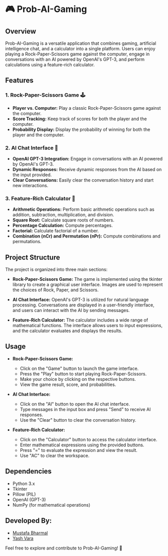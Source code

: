 # 🎮 Prob-AI-Gaming

## Overview

Prob-AI-Gaming is a versatile application that combines gaming, artificial intelligence chat, and a calculator into a single platform. Users can enjoy playing a Rock-Paper-Scissors game against the computer, engage in conversations with an AI powered by OpenAI's GPT-3, and perform calculations using a feature-rich calculator.

## Features

### 1. Rock-Paper-Scissors Game 🕹️

- **Player vs. Computer:** Play a classic Rock-Paper-Scissors game against the computer.
- **Score Tracking:** Keep track of scores for both the player and the computer.
- **Probability Display:** Display the probability of winning for both the player and the computer.

### 2. AI Chat Interface 🤖

- **OpenAI GPT-3 Integration:** Engage in conversations with an AI powered by OpenAI's GPT-3.
- **Dynamic Responses:** Receive dynamic responses from the AI based on the input provided.
- **Clear Conversations:** Easily clear the conversation history and start new interactions.

### 3. Feature-Rich Calculator 🧮

- **Arithmetic Operations:** Perform basic arithmetic operations such as addition, subtraction, multiplication, and division.
- **Square Root:** Calculate square roots of numbers.
- **Percentage Calculation:** Compute percentages.
- **Factorial:** Calculate factorial of a number.
- **Combination (nCr) and Permutation (nPr):** Compute combinations and permutations.

## Project Structure

The project is organized into three main sections:

- **Rock-Paper-Scissors Game:** The game is implemented using the tkinter library to create a graphical user interface. Images are used to represent the choices of Rock, Paper, and Scissors.

- **AI Chat Interface:** OpenAI's GPT-3 is utilized for natural language processing. Conversations are displayed in a user-friendly interface, and users can interact with the AI by sending messages.

- **Feature-Rich Calculator:** The calculator includes a wide range of mathematical functions. The interface allows users to input expressions, and the calculator evaluates and displays the results.

## Usage

- **Rock-Paper-Scissors Game:**
  - Click on the "Game" button to launch the game interface.
  - Press the "Play" button to start playing Rock-Paper-Scissors.
  - Make your choice by clicking on the respective buttons.
  - View the game result, score, and probabilities.

- **AI Chat Interface:**
  - Click on the "AI" button to open the AI chat interface.
  - Type messages in the input box and press "Send" to receive AI responses.
  - Use the "Clear" button to clear the conversation history.

- **Feature-Rich Calculator:**
  - Click on the "Calculator" button to access the calculator interface.
  - Enter mathematical expressions using the provided buttons.
  - Press "=" to evaluate the expression and view the result.
  - Use "AC" to clear the workspace.

## Dependencies

- Python 3.x
- Tkinter
- Pillow (PIL)
- OpenAI (GPT-3)
- NumPy (for mathematical operations)

## Developed By:

- [Mustafa Bharmal](https://github.com/Mustafabharmal)
- [Yash Vara](https://github.com/yashvara)

Feel free to explore and contribute to Prob-AI-Gaming! 🚀
